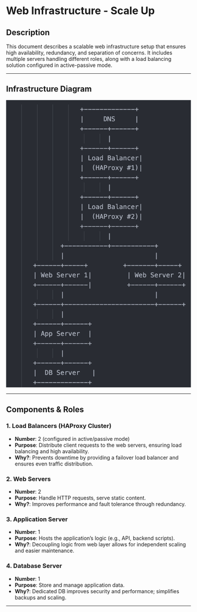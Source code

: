 # Web Infrastructure - Scale Up

## Description

This document describes a scalable web infrastructure setup that ensures high availability, redundancy, and separation of concerns. It includes multiple servers handling different roles, along with a load balancing solution configured in active-passive mode.

---

## Infrastructure Diagram

![alt text](images/3-scale_up.png)


---

## Components & Roles

### 1. Load Balancers (HAProxy Cluster)
- **Number**: 2 (configured in active/passive mode)
- **Purpose**: Distribute client requests to the web servers, ensuring load balancing and high availability.
- **Why?**: Prevents downtime by providing a failover load balancer and ensures even traffic distribution.

### 2. Web Servers
- **Number**: 2
- **Purpose**: Handle HTTP requests, serve static content.
- **Why?**: Improves performance and fault tolerance through redundancy.

### 3. Application Server
- **Number**: 1
- **Purpose**: Hosts the application’s logic (e.g., API, backend scripts).
- **Why?**: Decoupling logic from web layer allows for independent scaling and easier maintenance.

### 4. Database Server
- **Number**: 1
- **Purpose**: Store and manage application data.
- **Why?**: Dedicated DB improves security and performance; simplifies backups and scaling.

---
